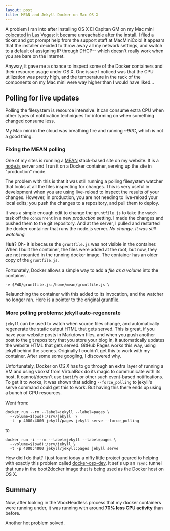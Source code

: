 ```yaml
---
layout: post
title: MEAN and Jekyll Docker on Mac OS X
---
```


A problem I ran into after installing OS X El Capitan GM on my Mac mini
[colocated in Las Vegas](http://macminicolo.net): it became unreachable after
the install. I filed a ticket and got prompt help from the support staff at
MacMiniColo! It appears that the installer decided to throw away all my network
settings, and switch to a default of assigning IP through DHCP-- which doesn't
really work when you are bare on the Internet.

Anyway, it gave me a chance to inspect some of the Docker containers and their
resource usage under OS X. One issue I noticed was that the CPU utilization was
pretty high, and the temperature in the rack of the components on my Mac mini
were way higher than I would have liked...

## Polling for live updates

Polling the filesystem is resource intensive. It can consume extra CPU when
other types of notification techniques for informing on when something changed
consume less.

My Mac mini in the cloud was breathing fire and running *~90C*, which is not a
good thing.


### Fixing the MEAN polling

One of my sites is running a [MEAN](http://meanjs.org) stack-based site on my
website.  It is a [node.js](https://nodejs.org/en/) server and I run it on a
Docker container, serving up the site in "production" mode.

The problem with this is that it was still running a polling filesystem watcher
that looks at all the files inspecting for changes.  This is very useful in
development when you are using live-reload to inspect the results of your
changes. However, in production, you are not needing to live-reload your local
edits; you push the changes to a repository, and pull them to deploy.

It was a simple enough edit to change the `gruntfile.js` to take the `watch`
task off the `concurrent` in a new *production* setting.  I made the changes
and pushed them to the git repository.  And at the server, I pulled and
restarted the docker container that runs the node.js server.  *No change.  It
was still watching.*

**Huh**?  Oh- it is because the `gruntfile.js` was not visible in the
container.  When I built the container, the files were added at the root, but
now, they are not mounted in the running docker image.  The container has an
older copy of the `gruntfile.js`.

Fortunately, Docker allows a simple way to add a *file as a volume* into the
container.

```
-v $PWD/gruntfile.js:/home/mean/gruntfile.js \
```

Relaunching the container with this added to its invocation, and the watcher no
longer ran.  Here is a pointer to the original
[gruntfile](https://github.com/meanjs/mean/blob/master/gruntfile.js).

### More polling problems: jekyll auto-regenerate


`jekyll` can be used to watch when source files change, and automatically
regenerate the static output HTML that gets served.  This is great, if you have
your website posts in Markdown files, and when you push another post to the git
repository that you store your blog in, it automatically updates the website
HTML that gets served.  GitHub Pages works this way, using jekyll behind the
scenes.  Originally I couldn't get this to work with my container.  After some
some googling, I discovered why.

Unfortunately, Docker on OS X has to go through an extra layer of running a VM
and using vboxsf from VirtualBox do its magic to communicate with its host.  It
cannot/doesn't use `inotify` or other such event-based notifications.  To get
it to works, it was shown that adding `--force_polling` to jekyll's serve
command could get this to work. But having this there ends up using a bunch of
CPU resources.

Went from:

```
docker run --rm --label=jekyll --label=pages \
  --volume=$(pwd):/srv/jekyll  \
  -t -p 4000:4000 jekyll/pages jekyll serve --force_polling
```

to

```
docker run -i --rm --label=jekyll --label=pages \
  --volume=$(pwd):/srv/jekyll \
  -t -p 4000:4000 jekyll/jekyll:pages jekyll serve
```

How did I do that? I just found today a nifty little project geared to helping
with exactly this problem called
[docker-osx-dev](https://github.com/brikis98/docker-osx-dev).  It set's up an
`rsync` tunnel that runs in the boot2docker image that is being used as the
Docker host on OS X.


## Summary

Now, after looking in the VboxHeadless process that my docker containers were
running under, it was running with around **70% less CPU activity** than before.

Another hot problem solved.



